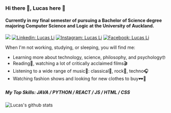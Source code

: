 ### Hi there 👋, Lucas here :orange_heart:
#### Currently in my final semester of pursuing a Bachelor of Science degree majoring Computer Science and Logic at the University of Auckland.

[![](https://img.shields.io/badge/-View_my_portfolio-orange?style=flat&logo=SitePoint&logoColor=white&link=https://lucasli233.github.io/react-portfolio/)](https://lucasli233.github.io/react-portfolio/) [![Linkedin: Lucas Li](https://img.shields.io/badge/-Find_me_on_Linkedin-orange?style=flat&logo=Linkedin&logoColor=white&link=https://www.linkedin.com/in/lucasli233/)](https://www.linkedin.com/in/lucasli233/) [![Instagram: Lucas Li](https://img.shields.io/badge/-Find_me_on_Instagram_-orange?style=flat&logo=Instagram&logoColor=white&link=https://www.instagram.com/lucass.li_/)](https://www.instagram.com/lucass.li_/) [![Facebook: Lucas Li](https://img.shields.io/badge/-Find_me_on_Facebook_-orange?style=flat&logo=Facebook&logoColor=white&link=https://www.facebook.com/LucasShengqiLi/)](https://www.facebook.com/LucasShengqiLi/)



When I'm not working, studying, or sleeping, you will find me:
- Learning more about technology, science, philosophy, and psychology:nerd_face:
- Reading:open_book:, watching a lot of critically acclaimed films:clapper:
- Listening to a wide range of music:musical_note:: classical:violin:, rock:guitar:, techno:headphones:
- Watching fashion shows and looking for new clothes to buy:dark_sunglasses::coat:

##### My Top Skills: JAVA / PYTHON / REACT / JS / HTML / CSS

![Lucas's github stats](https://github-readme-stats.vercel.app/api?username=lucasli233&show_icons=true&theme=great-gatsby)

